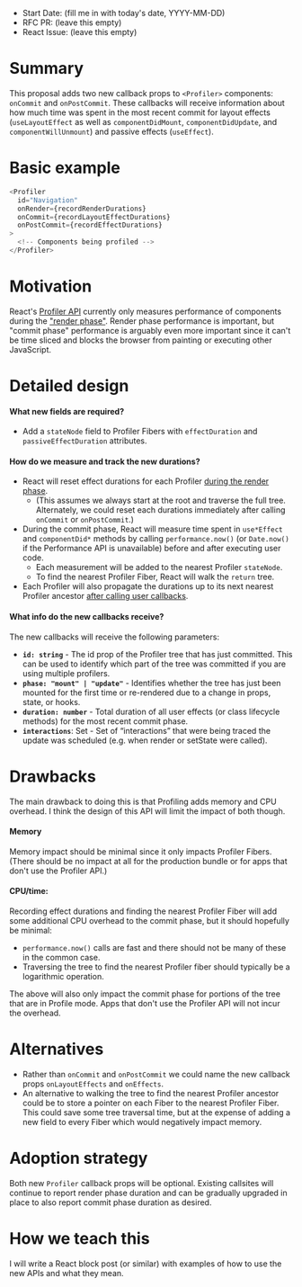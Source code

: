 - Start Date: (fill me in with today's date, YYYY-MM-DD)
- RFC PR: (leave this empty)
- React Issue: (leave this empty)

# Summary

This proposal adds two new callback props to `<Profiler>` components: `onCommit` and `onPostCommit`. These callbacks will receive information about how much time was spent in the most recent commit for layout effects (`useLayoutEffect` as well as `componentDidMount`, `componentDidUpdate`, and `componentWillUnmount`) and passive effects (`useEffect`).

# Basic example

```js
<Profiler
  id="Navigation"
  onRender={recordRenderDurations}
  onCommit={recordLayoutEffectDurations}
  onPostCommit={recordEffectDurations}
>
  <!-- Components being profiled -->
</Profiler>
```

# Motivation

React's [Profiler API](https://reactjs.org/docs/profiler.html) currently only measures performance of components during the ["render phase"](https://reactjs.org/docs/strict-mode.html#detecting-unexpected-side-effects). Render phase performance is important, but "commit phase" performance is arguably even more important since it can't be time sliced and blocks the browser from painting or executing other JavaScript.


# Detailed design

#### What new fields are required?
* Add a `stateNode` field to Profiler Fibers with `effectDuration` and `passiveEffectDuration` attributes.

#### How do we measure and track the new durations?
* React will reset effect durations for each Profiler [during the render phase](https://github.com/facebook/react/blob/64aae7b06fa47e126b0ba9c0ba9896caa803528e/packages/react-reconciler/src/ReactFiberBeginWork.js#L573-L590).
  * (This assumes we always start at the root and traverse the full tree. Alternately, we could reset each durations immediately after calling `onCommit` or `onPostCommit`.)
* During the commit phase, React will measure time spent in `use*Effect` and `componentDid*` methods by calling `performance.now()` (or `Date.now()` if the Performance API is unavailable) before and after executing user code.
  * Each measurement will be added to the nearest Profiler `stateNode`.
  * To find the nearest Profiler Fiber, React will walk the `return` tree.
* Each Profiler will also propagate the durations up to its next nearest Profiler ancestor [after calling user callbacks](https://github.com/facebook/react/blob/64aae7b06fa47e126b0ba9c0ba9896caa803528e/packages/react-reconciler/src/ReactFiberCommitWork.js#L594-L621).

#### What info do the new callbacks receive?
The new callbacks will receive the following parameters:
* **`id: string`** - The id prop of the Profiler tree that has just committed. This can be used to identify which part of the tree was committed if you are using multiple profilers.
* **`phase: "mount" | "update"`** - Identifies whether the tree has just been mounted for the first time or re-rendered due to a change in props, state, or hooks.
* **`duration: number`** - Total duration of all user effects (or class lifecycle methods) for the most recent commit phase.
* **`interactions`**: Set - Set of “interactions” that were being traced the update was scheduled (e.g. when render or setState were called).

# Drawbacks

The main drawback to doing this is that Profiling adds memory and CPU overhead. I think the design of this API will limit the impact of both though.

#### Memory
Memory impact should be minimal since it only impacts Profiler Fibers. (There should be no impact at all for the production bundle or for apps that don't use the Profiler API.)

#### CPU/time: 
Recording effect durations and finding the nearest Profiler Fiber will add some additional CPU overhead to the commit phase, but it should hopefully be minimal:
* `performance.now()` calls are fast and there should not be many of these in the common case.
* Traversing the tree to find the nearest Profiler fiber should typically be a logarithmic operation.

The above will also only impact the commit phase for portions of the tree that are in Profile mode. Apps that don't use the Profiler API will not incur the overhead.

# Alternatives

* Rather than `onCommit` and `onPostCommit` we could name the new callback props `onLayoutEffects` and `onEffects`.
* An alternative to walking the tree to find the nearest Profiler ancestor could be to store a pointer on each Fiber to the nearest Profiler Fiber. This could save some tree traversal time, but at the expense of adding a new field to every Fiber which would negatively impact memory.

# Adoption strategy

Both new `Profiler` callback props will be optional. Existing callsites will continue to report render phase duration and can be gradually upgraded in place to also report commit phase duration as desired.

# How we teach this

I will write a React block post (or similar) with examples of how to use the new APIs and what they mean.
